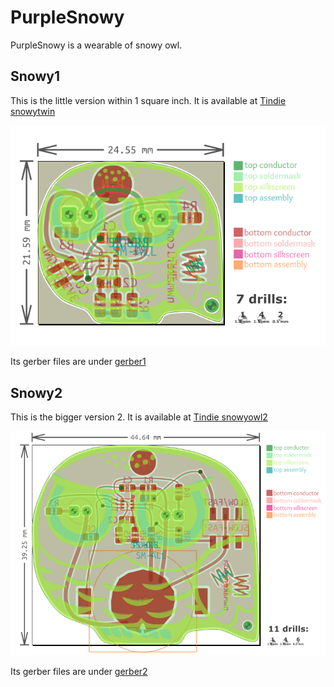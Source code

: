 # PurpleSnowy

PurpleSnowy is a wearable of snowy owl. 

## Snowy1 

This is the little version within 1 square inch.
It is available at [Tindie snowytwin](http://www.tindie.com/products/nwmaker/snowytwin/)

![Snowy1](https://github.com/nwmaker/PurpleSnowy/blob/master/media/snowy1front.png)

Its gerber files are under [gerber1](https://github.com/nwmaker/PurpleSnowy/tree/master/gerber1)

## Snowy2

This is the bigger version 2.
It is available at [Tindie snowyowl2](http://www.tindie.com/products/nwmaker/snowyowl2/)

![Snowy2](https://github.com/nwmaker/PurpleSnowy/blob/master/media/snowy2front.png)

Its gerber files are under [gerber2](https://github.com/nwmaker/PurpleSnowy/tree/master/gerber2)


